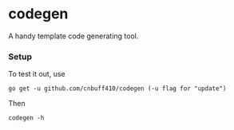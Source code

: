 codegen
=======

A handy template code generating tool. 

### Setup

To test it out, use 

    go get -u github.com/cnbuff410/codegen (-u flag for "update")

Then

    codegen -h
